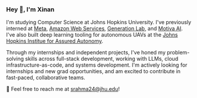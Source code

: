 ### Hey 👋, I'm Xinan

I'm studying Computer Science at Johns Hopkins University. I've previously interned at [Meta](https://www.meta.com/), [Amazon Web Services](https://aws.amazon.com/?nc2=h_lg), [Generation Lab](https://www.generationlab.org/), and [Motiva AI](https://www.motiva.ai/). I've also built deep learning tooling for autonomous UAVs at the [Johns Hopkins Institue for Assured Autonomy](https://iaa.jhu.edu/). 

Through my internships and independent projects, I've honed my problem-solving skills across full-stack development, working with LLMs, cloud infrastructure-as-code, and systems development. I'm actively looking for internships and new grad opportunities, and am excited to contribute in fast-paced, collaborative teams. 

📧 Feel free to reach me at srahma24@jhu.edu!
